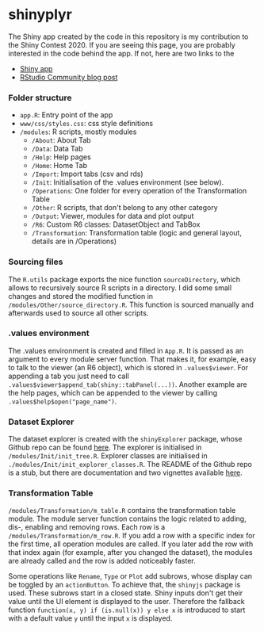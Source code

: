 
# shinyplyr

The Shiny app created by the code in this repository is my contribution to the Shiny Contest 2020. If you are seeing this page, you are probably interested in the code behind the app. If not, here are two links to the

* [Shiny app](https://davidbarke.shinyapps.io/shinyplyr/) 
* [RStudio Community blog post](https://community.rstudio.com)
  
### Folder structure

* `app.R`: Entry point of the app
* `www/css/styles.css`: css style definitions
* `/modules`: R scripts, mostly modules
  * `/About`: About Tab
  * `/Data`: Data Tab
  * `/Help`: Help pages
  * `/Home`: Home Tab
  * `/Import`: Import tabs (csv and rds)
  * `/Init`: Initialisation of the .values environment (see below).
  * `/Operations`: One folder for every operation of the Transformation Table
  * `/Other`: R scripts, that don't belong to any other category
  * `/Output`: Viewer, modules for data and plot output
  * `/R6`: Custom R6 classes: DatasetObject and TabBox
  * `/Transformation`: Transformation table (logic and general layout, details are in /Operations)

### Sourcing files

The `R.utils` package exports the nice function `sourceDirectory`, which allows to recursively source R scripts in a directory. I did some small changes and stored the modified function in `/modules/Other/source_directory.R`. This function is sourced manually and afterwards used to source all other scripts. 

### .values environment

The .values environment is created and filled in `App.R`. It is passed as an argument to
every module server function. That makes it, for example, easy to talk to the viewer (an R6 object), which is stored in `.values$viewer`. For appending a tab you just need to call `.values$viewer$append_tab(shiny::tabPanel(...))`. Another example are the help pages, which can be appended to the viewer by calling `.values$help$open("page_name")`.

### Dataset Explorer

The dataset explorer is created with the `shinyExplorer` package, whose Github repo can be found [here](https://github.com/DavidBarke/shinyExplorer). The explorer is initialised in `/modules/Init/init_tree.R`. Explorer classes are initialised in `./modules/Init/init_explorer_classes.R`. The README of the Github repo is a stub, but there are documentation and two vignettes available [here](https://davidbarke.github.io/shinyExplorer/).

### Transformation Table

`/modules/Transformation/m_table.R` contains the transformation table module. The module server function contains the logic related to adding, dis-, enabling and removing rows. Each row is a `/modules/Transformation/m_row.R`. If you add a row with a specific index for the first time, all operation modules are called. If you later add the row with that index again (for example, after you changed the dataset), the modules are already called and the row is added noticeably faster.

Some operations like `Rename`, `Type` or `Plot` add subrows, whose display can be toggled by an `actionButton`. To achieve that, the `shinyjs` package is used. These subrows start in a closed state. Shiny inputs don't get their value until the UI element is displayed to the user. Therefore the fallback function `function(x, y) if (is.null(x)) y else x` is introduced to start with a default value `y` until the input `x` is displayed.


<!-- badges: start -->
<!-- badges: end -->



